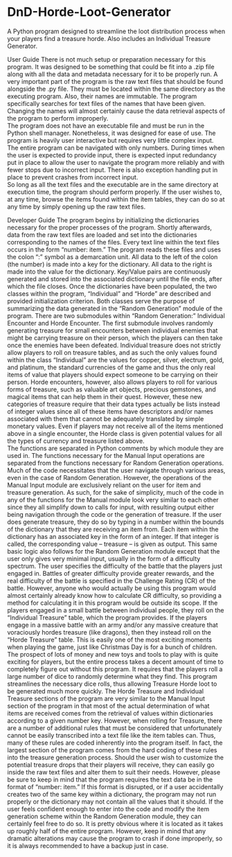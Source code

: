 # DnD-Horde-Loot-Generator
A Python program designed to streamline the loot distribution process when your players find a treasure horde. Also includes an Individual Treasure Generator.

User Guide
	There is not much setup or preparation necessary for this program.  It was designed to be something that could be fit into a .zip file along with all the data and metadata necessary for it to be properly run. A very important part of the program is the raw text files that should be found alongside the .py file.  They must be located within the same directory as the executing program.  Also, their names are immutable.  The program specifically searches for text files of the names that have been given.  Changing the names will almost certainly cause the data retrieval aspects of the program to perform improperly.  
	The program does not have an executable file and must be run in the Python shell manager.  Nonetheless, it was designed for ease of use.  The program is heavily user interactive but requires very little complex input.  The entire program can be navigated with only numbers.  During times when the user is expected to provide input, there is expected input redundancy put in place to allow the user to navigate the program more reliably and with fewer stops due to incorrect input.  There is also exception handling put in place to prevent crashes from incorrect input.  
	So long as all the text files and the executable are in the same directory at execution time, the program should perform properly.  If the user wishes to, at any time, browse the items found within the item tables, they can do so at any time by simply opening up the raw text files.  

Developer Guide
The program begins by initializing the dictionaries necessary for the proper processes of the program.  Shortly afterwards, data from the raw text files are loaded and set into the dictionaries corresponding to the names of the files.  Every text line within the text files occurs in the form “number: item.”  The program reads these files and uses the colon “:” symbol as a demarcation unit.  All data to the left of the colon (the number) is made into a key for the dictionary.  All data to the right is made into the value for the dictionary.  Key/Value pairs are continuously generated and stored into the associated dictionary until the file ends, after which the file closes.
Once the dictionaries have been populated, the two classes within the program, “Individual” and “Horde” are described and provided initialization criterion.  Both classes serve the purpose of summarizing the data generated in the “Random Generation” module of the program.  There are two submodules within “Random Generation:” Individual Encounter and Horde Encounter.  The first submodule involves randomly generating treasure for small encounters between individual enemies that might be carrying treasure on their person, which the players can then take once the enemies have been defeated.  Individual treasure does not strictly allow players to roll on treasure tables, and as such the only values found within the class “Individual” are the values for copper, silver, electrum, gold, and platinum, the standard currencies of the game and thus the only real items of value that players should expect someone to be carrying on their person.  Horde encounters, however, also allows players to roll for various forms of treasure, such as valuable art objects, precious gemstones, and magical items that can help them in their quest.  However, these new categories of treasure require that their data types actually be lists instead of integer values since all of these items have descriptors and/or names associated with them that cannot be adequately translated by simple monetary values.  Even if players may not receive all of the items mentioned above in a single encounter, the Horde class is given potential values for all the types of currency and treasure listed above.  
The functions are separated in Python comments by which module they are used in.  The functions necessary for the Manual Input operations are separated from the functions necessary for Random Generation operations.  Much of the code necessitates that the user navigate through various areas, even in the case of Random Generation.  However, the operations of the Manual Input module are exclusively reliant on the user for item and treasure generation.  As such, for the sake of simplicity, much of the code in any of the functions for the Manual module look very similar to each other since they all simplify down to calls for input, with resulting output either being navigation through the code or the generation of treasure.  If the user does generate treasure, they do so by typing in a number within the bounds of the dictionary that they are receiving an item from.  Each item within the dictionary has an associated key in the form of an integer.  If that integer is called, the corresponding value – treasure – is given as output.
This same basic logic also follows for the Random Generation module except that the user only gives very minimal input, usually in the form of a difficulty spectrum.  The user specifies the difficulty of the battle that the players just engaged in.  Battles of greater difficulty provide greater rewards, and the real difficulty of the battle is specified in the Challenge Rating (CR) of the battle.  However, anyone who would actually be using this program would almost certainly already know how to calculate CR difficulty, so providing a method for calculating it in this program would be outside its scope.  If the players engaged in a small battle between individual people, they roll on the “Individual Treasure” table, which the program provides.  If the players engage in a massive battle with an army and/or any massive creature that voraciously hordes treasure (like dragons), then they instead roll on the “Horde Treasure” table.  This is easily one of the most exciting moments when playing the game, just like Christmas Day is for a bunch of children.  The prospect of lots of money and new toys and tools to play with is quite exciting for players, but the entire process takes a decent amount of time to completely figure out without this program.  It requires that the players roll a large number of dice to randomly determine what they find.  This program streamlines the necessary dice rolls, thus allowing Treasure Horde loot to be generated much more quickly.
The Horde Treasure and Individual Treasure sections of the program are very similar to the Manual Input section of the program in that most of the actual determination of what items are received comes from the retrieval of values within dictionaries according to a given number key.  However, when rolling for Treasure, there are a number of additional rules that must be considered that unfortunately cannot be easily transcribed into a text file like the item tables can.  Thus, many of these rules are coded inherently into the program itself.  In fact, the largest section of the program comes from the hard coding of these rules into the treasure generation process.
Should the user wish to customize the potential treasure drops that their players will receive, they can easily go inside the raw text files and alter them to suit their needs.  However, please be sure to keep in mind that the program requires the text data be in the format of “number: item.”  If this format is disrupted, or if a user accidentally creates two of the same key within a dictionary, the program may not run properly or the dictionary may not contain all the values that it should.  If the user feels confident enough to enter into the code and modify the item generation scheme within the Random Generation module, they can certainly feel free to do so.  It is pretty obvious where it is located as it takes up roughly half of the entire program.  However, keep in mind that any dramatic alterations may cause the program to crash if done improperly, so it is always recommended to have a backup just in case.

